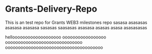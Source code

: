 # Grants-Delivery-Repo
This is an test repo for Grants WEB3 milestones repo
sasasa
asasasas
asasasa
asasasa
sasasas
saasasas
asasasa
asasas
asasa
asasasasas


hellooooooooooooooooooo
ooooooooooooooooo
oooooooooooooooooooooooooooooo
oooooooooooooooooooooooooooooooooooooo
